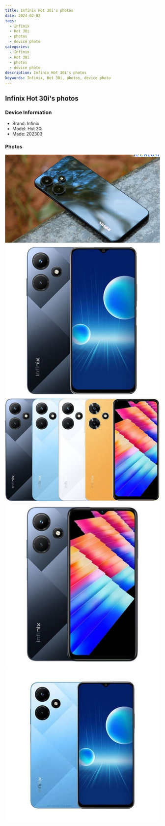 ```yaml
---
title: Infinix Hot 30i's photos
date: 2024-02-02
tags: 
  - Infinix
  - Hot 30i
  - photos
  - device photo
categories: 
  - Infinix
  - Hot 30i
  - photos
  - device photo
description: Infinix Hot 30i's photos
keywords: Infinix, Hot 30i, photos, device photo
---
```


## Infinix Hot 30i's photos

### Device Information

- Brand: Infinix
- Model: Hot 30i
- Made: 202303

### Photos

![/images/best-assets/devices/infinix/infinix-hot-30i/1.jpg](/images/best-assets/devices/infinix/infinix-hot-30i/1.jpg)
![/images/best-assets/devices/infinix/infinix-hot-30i/2.jpg](/images/best-assets/devices/infinix/infinix-hot-30i/2.jpg)
![/images/best-assets/devices/infinix/infinix-hot-30i/3.jpg](/images/best-assets/devices/infinix/infinix-hot-30i/3.jpg)
![/images/best-assets/devices/infinix/infinix-hot-30i/4.jpg](/images/best-assets/devices/infinix/infinix-hot-30i/4.jpg)
![/images/best-assets/devices/infinix/infinix-hot-30i/5.jpg](/images/best-assets/devices/infinix/infinix-hot-30i/5.jpg)
